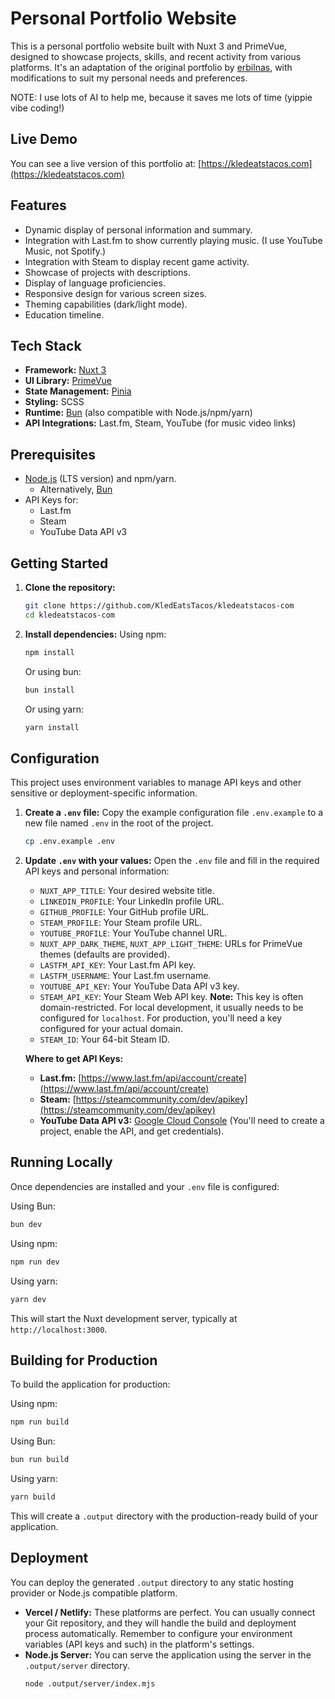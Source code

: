 # Personal Portfolio Website

This is a personal portfolio website built with Nuxt 3 and PrimeVue, designed to showcase projects, skills, and recent activity from various platforms. It's an adaptation of the original portfolio by [erbilnas](https://github.com/erbilnas/portfolio), with modifications to suit my personal needs and preferences.

NOTE: I use lots of AI to help me, because it saves me lots of time (yippie vibe coding!)

## Live Demo

You can see a live version of this portfolio at: [https://kledeatstacos.com](https://kledeatstacos.com)

## Features

*   Dynamic display of personal information and summary.
*   Integration with Last.fm to show currently playing music. (I use YouTube Music, not Spotify.)
*   Integration with Steam to display recent game activity.
*   Showcase of projects with descriptions.
*   Display of language proficiencies.
*   Responsive design for various screen sizes.
*   Theming capabilities (dark/light mode).
*   Education timeline.

## Tech Stack

*   **Framework:** [Nuxt 3](https://nuxt.com/)
*   **UI Library:** [PrimeVue](https://primevue.org/)
*   **State Management:** [Pinia](https://pinia.vuejs.org/)
*   **Styling:** SCSS
*   **Runtime:** [Bun](https://bun.sh/) (also compatible with Node.js/npm/yarn)
*   **API Integrations:** Last.fm, Steam, YouTube (for music video links)

## Prerequisites

*   [Node.js](https://nodejs.org/) (LTS version) and npm/yarn.
    *   Alternatively, [Bun](https://bun.sh/docs/installation)
*   API Keys for:
    *   Last.fm
    *   Steam
    *   YouTube Data API v3

## Getting Started

1.  **Clone the repository:**
    ```bash
    git clone https://github.com/KledEatsTacos/kledeatstacos-com
    cd kledeatstacos-com
    ```

2.  **Install dependencies:**
    Using npm:
    ```bash
    npm install
    ```
    Or using bun:
    ```bash
    bun install
    ```
    Or using yarn:
    ```bash
    yarn install
    ```

## Configuration

This project uses environment variables to manage API keys and other sensitive or deployment-specific information.

1.  **Create a `.env` file:**
    Copy the example configuration file `.env.example` to a new file named `.env` in the root of the project.
    ```bash
    cp .env.example .env
    ```

2.  **Update `.env` with your values:**
    Open the `.env` file and fill in the required API keys and personal information:

    *   `NUXT_APP_TITLE`: Your desired website title.
    *   `LINKEDIN_PROFILE`: Your LinkedIn profile URL.
    *   `GITHUB_PROFILE`: Your GitHub profile URL.
    *   `STEAM_PROFILE`: Your Steam profile URL.
    *   `YOUTUBE_PROFILE`: Your YouTube channel URL.
    *   `NUXT_APP_DARK_THEME`, `NUXT_APP_LIGHT_THEME`: URLs for PrimeVue themes (defaults are provided).
    *   `LASTFM_API_KEY`: Your Last.fm API key.
    *   `LASTFM_USERNAME`: Your Last.fm username.
    *   `YOUTUBE_API_KEY`: Your YouTube Data API v3 key.
    *   `STEAM_API_KEY`: Your Steam Web API key. **Note:** This key is often domain-restricted. For local development, it usually needs to be configured for `localhost`. For production, you'll need a key configured for your actual domain.
    *   `STEAM_ID`: Your 64-bit Steam ID.

    **Where to get API Keys:**
    *   **Last.fm:** [https://www.last.fm/api/account/create](https://www.last.fm/api/account/create)
    *   **Steam:** [https://steamcommunity.com/dev/apikey](https://steamcommunity.com/dev/apikey)
    *   **YouTube Data API v3:** [Google Cloud Console](https://console.cloud.google.com/apis/library/youtube.googleapis.com) (You'll need to create a project, enable the API, and get credentials).

## Running Locally

Once dependencies are installed and your `.env` file is configured:

Using Bun:
```bash
bun dev
```
Using npm:
```bash
npm run dev
```
Using yarn:
```bash
yarn dev
```
This will start the Nuxt development server, typically at `http://localhost:3000`.

## Building for Production

To build the application for production:

Using npm:
```bash
npm run build
```
Using Bun:
```bash
bun run build
```
Using yarn:
```bash
yarn build
```
This will create a `.output` directory with the production-ready build of your application.

## Deployment

You can deploy the generated `.output` directory to any static hosting provider or Node.js compatible platform.

*   **Vercel / Netlify:** These platforms are perfect. You can usually connect your Git repository, and they will handle the build and deployment process automatically. Remember to configure your environment variables (API keys and such) in the platform's settings.
*   **Node.js Server:** You can serve the application using the server in the `.output/server` directory.
    ```bash
    node .output/server/index.mjs
    ```
